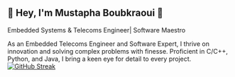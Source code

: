 <h2>🚀 Hey, I'm Mustapha Boubkraoui 👋</strong></h2>
<!DOCTYPE html>
<html lang="en">
<head>
  <meta charset="UTF-8">
  <meta name="viewport" content="width=device-width, initial-scale=1.0">
  

<div class="separator"></div>
Embedded Systems & Telecoms Engineer| Software Maestro

As an Embedded Telecoms Engineer and Software Expert, I thrive on innovation and solving complex problems with finesse. Proficient in C/C++, Python, and Java, I bring a keen eye for detail to every project.
[![GitHub Streak](https://streak-stats.demolab.com?user=Djoko85&theme=dark)](https://git.io/streak-stats)
